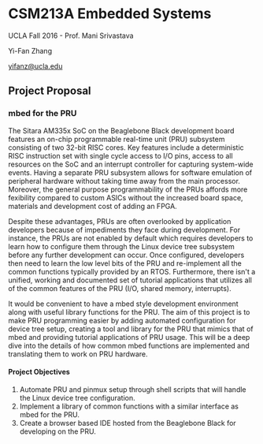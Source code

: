 # CSM213A Embedded Systems
UCLA Fall 2016 - Prof. Mani Srivastava

Yi-Fan Zhang

yifanz@ucla.edu

## Project Proposal 
### mbed for the PRU
The Sitara AM335x SoC on the Beaglebone Black development board features an on-chip programmable real-time unit (PRU) subsystem consisting of two 32-bit RISC cores.
Key features include a deterministic RISC instruction set with single cycle access to I/O pins, access to all resources on the SoC and an interrupt controller for capturing system-wide events.
Having a separate PRU subsystem allows for software emulation of peripheral hardware without taking time away from the main processor.
Moreover, the general purpose programmability of the PRUs affords more fexibility compared to custom ASICs without the increased board space, materials and development cost of adding an FPGA.

Despite these advantages, PRUs are often overlooked by application developers because of impediments they face during development. For instance, the PRUs are not enabled by default which requires developers to learn how to configure them through the Linux device tree subsystem before any further development can occur. Once configured, developers then need to learn the low level bits of the PRU and re-implement all the common functions typically provided by an RTOS. Furthermore, there isn't a unified, working and documented set of tutorial applications that utilizes all of the common features of the PRU (I/O, shared memory, interrupts).

It would be convenient to have a mbed style development environment along with useful library functions for the PRU. The aim of this project is to make PRU programming easier by adding automated configuration for device tree setup, creating a tool and library for the PRU that mimics that of mbed and providing tutorial applications of PRU usage. This will be a deep dive into the details of how common mbed functions are implemented and translating them to work on PRU hardware.

#### Project Objectives

1. Automate PRU and pinmux setup through shell scripts that will handle the Linux device tree configuration.
2. Implement a library of common functions with a similar interface as mbed for the PRU.
3. Create a browser based IDE hosted from the Beaglebone Black for developing on the PRU.
